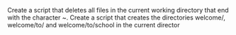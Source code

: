 Create a script that deletes all files in the current working directory that end with the character ~.
Create a script that creates the directories welcome/, welcome/to/ and welcome/to/school in the current director
